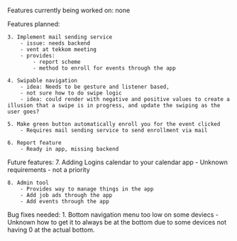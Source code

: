 Features currently being worked on: 
none

Features planned:

    3. Implement mail sending service 
        - issue: needs backend
        - vent at tekkom meeting
        - provides: 
            - report scheme
            - method to enroll for events through the app

    4. Swipable navigation 
        - idea: Needs to be gesture and listener based, 
        - not sure how to do swipe logic
        - idea: could render with negative and positive values to create a illusion that a swipe is in progress, and update the swiping as the user goes?

    5. Make green button automatically enroll you for the event clicked
        - Requires mail sending service to send enrollment via mail

    6. Report feature
        - Ready in app, missing backend

Future features: 
    7. Adding Logins calendar to your calendar app
         - Unknown requirements - not a priority

    8. Admin tool
        - Provides way to manage things in the app
        - Add job ads through the app
        - Add events through the app

Bug fixes needed:
    1. Bottom navigation menu too low on some deviecs
        -  Unknown how to get it to always be at the bottom due to some devices not having 0 at the actual bottom.